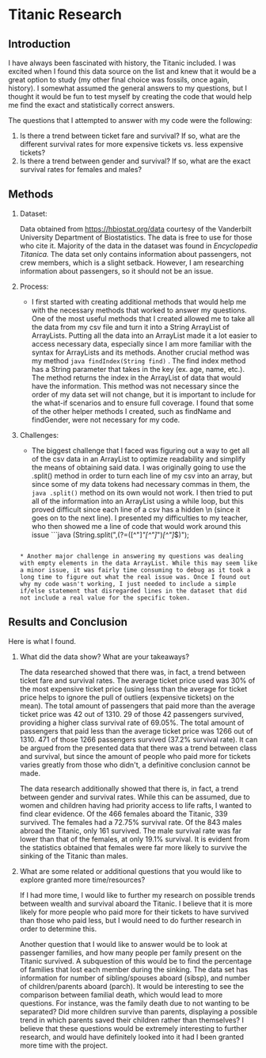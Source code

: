 # Titanic Research


## Introduction
I have always been fascinated with history, the Titanic included. I was excited when I found this data source on the list and knew that it would be a great option to study (my other final choice was fossils, once again, history). I somewhat assumed the general answers to my questions, but I thought it would be fun to test myself by creating the code that would help me find the exact and statistically correct answers.

The questions that I attempted to answer with my code were the following:
  1. Is there a trend between ticket fare and survival? If so, what are the different survival rates for more expensive tickets vs. less expensive tickets?
  2. Is there a trend between gender and survival? If so, what are the exact survival rates for females and males?


## Methods

1. Dataset:

    Data obtained from https://hbiostat.org/data courtesy of the Vanderbilt University Department of Biostatistics.
    The data is free to use for those who cite it. Majority of the data in the dataset was found in _Encyclopedia Titanica._ The data set only contains information about passengers, not crew members, which is a slight setback. However, I am researching information about passengers, so it should not be an issue.

2. Process:

    * I first started with creating additional methods that would help me with the necessary methods that worked to answer my questions. One of the most useful methods that I created allowed me to take all the data from my csv file and turn it into a String ArrayList of ArrayLists. Putting all the data into an ArrayList made it a lot easier to access necessary data, especially since I am more familiar with the syntax for ArrayLists and its methods. Another crucial method was my method ```java
    findIndex(String find)```
    . The find index method has a String parameter that takes in the key (ex. age, name, etc.). The method returns the index in the ArrayList of data that would have the information. This method was not necessary since the order of my data set will not change, but it is important to include for the what-if scenarios and to ensure full coverage. I found that some of the other helper methods I created, such as findName and findGender, were not necessary for my code.

3. Challenges:

    * The biggest challenge that I faced was figuring out a way to get all of the csv data in an ArrayList to optimize readability and simplify the means of obtaining said data. I was originally going to use the .split() method in order to turn each line of my csv into an array, but since some of my data tokens had necessary commas in them, the ```java
    .split()```
     method on its own would not work. I then tried to put all of the information into an ArrayList using a while loop, but this proved difficult since each line of a csv has a hidden \n (since it goes on to the next line). I presented my difficulties to my teacher, who then showed me a line of code that would work around this issue ```java
    (String.split(",(?=([^\"]*\"[^\"]*\")*[^\"]*$)");
    ```.

    * Another major challenge in answering my questions was dealing with empty elements in the data ArrayList. While this may seem like a minor issue, it was fairly time consuming to debug as it took a long time to figure out what the real issue was. Once I found out why my code wasn't working, I just needed to include a simple if/else statement that disregarded lines in the dataset that did not include a real value for the specific token.

## Results and Conclusion

Here is what I found.
1. What did the data show? What are your takeaways?

    The data researched showed that there was, in fact, a trend between ticket fare and survival rates. The average ticket price used was 30% of the most expensive ticket price (using less than the average for ticket price helps to ignore the pull of outliers (expensive tickets) on the mean). The total amount of passengers that paid more than the average ticket price was 42 out of 1310. 29 of those 42 passengers survived, providing a higher class survival rate of 69.05%. The total amount of passengers that paid less than the average ticket price was 1266 out of 1310. 471 of those 1266 passengers survived (37.2% survival rate). It can be argued from the presented data that there was a trend between class and survival, but since the amount of people who paid more for tickets varies greatly from those who didn't, a definitive conclusion cannot be made.

    The data research additionally showed that there is, in fact, a trend between gender and survival rates. While this can be assumed, due to women and children having had priority access to life rafts, I wanted to find clear evidence. Of the 466 females aboard the Titanic, 339 survived. The females had a 72.75% survival rate. Of the 843 males abroad the Titanic, only 161 survived. The male survival rate was far lower than that of the females, at only 19.1% survival. It is evident from the statistics obtained that females were far more likely to survive the sinking of the Titanic than males.


2. What are some related or additional questions that you would like to explore granted more time/resources?

    If I had more time, I would like to further my research on possible trends between wealth and survival aboard the Titanic. I believe that it is more likely for more people who paid more for their tickets to have survived than those who paid less, but I would need to do further research in order to determine this.

    Another question that I would like to answer would be to look at passenger families, and how many people per family present on the Titanic survived. A subquestion of this would be to find the percentage of families that lost each member during the sinking. The data set has information for number of sibling/spouses aboard (sibsp), and number of children/parents aboard (parch). It would be interesting to see the comparison between familial death, which would lead to more questions. For instance, was the family death due to not wanting to be separated? Did more children survive than parents, displaying a possible trend in which parents saved their children rather than themselves? I believe that these questions would be extremely interesting to further research, and would have definitely looked into it had I been granted more time with the project.
